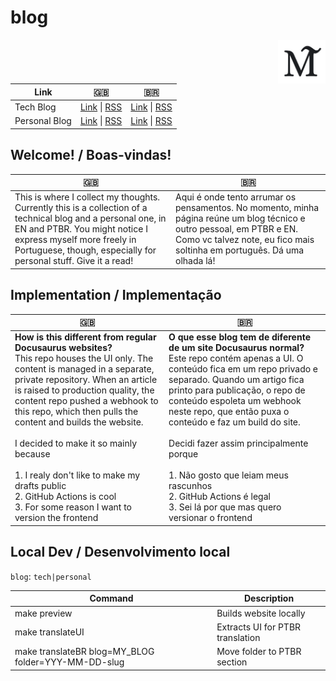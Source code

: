 # blog
<img src="./my-website/static/img/logo_bw_light.png" alt="social-card" width="15%" align="right"/>

| Link | 🇬🇧 | 🇧🇷  |
| --- | :---: | :---: |
| Tech Blog | [Link](https://magmanu.github.io/blog/tech) \| [RSS](https://magmanu.github.io/blog/tech/rss.xml) | [Link](https://magmanu.github.io/blog/tech) \| [RSS](https://magmanu.github.io/blog/pt-br/tech/rss.xml)|
| Personal Blog | [Link](https://magmanu.github.io/blog/personal) \| [RSS](https://magmanu.github.io/blog/personal/rss.xml) | [Link](https://magmanu.github.io/blog/pt-br/personal) \| [RSS](https://magmanu.github.io/blog/pt-br/personal/rss.xml) |

## Welcome! / Boas-vindas!

| 🇬🇧 | 🇧🇷  |
| --- | --- |
| This is where I collect my thoughts. Currently this is a collection of a technical blog and a personal one, in EN and PTBR. You might notice I express myself more freely in Portuguese, though, especially for personal stuff. Give it a read! | Aqui é onde tento arrumar os pensamentos. No momento, minha página reúne um blog técnico e outro pessoal, em PTBR e EN. Como vc talvez note, eu fico mais soltinha em português. Dá uma olhada lá! |

## Implementation / Implementação

| 🇬🇧 | 🇧🇷  |
| --- | --- |
| **How is this different from regular Docusaurus websites?** <br/> This repo houses the UI only. The content is managed in a separate, private repository. When an article is raised to production quality, the content repo pushed a webhook to this repo, which then pulls the content and builds the website. <br/> <br/> I decided to make it so mainly because <br/><br/>1. I realy don't like to make my drafts public <br/>2. GitHub Actions is cool <br/>3. For some reason I want to version the frontend | **O que esse blog tem de diferente de um site Docusaurus normal?**  <br/> Este repo contém apenas a UI. O conteúdo fica em um repo privado e separado. Quando um artigo fica printo para publicação, o repo de conteúdo espoleta um webhook neste repo, que então puxa o conteúdo e faz um build do site.<br/> <br/> Decidi fazer assim principalmente porque <br/><br/> 1. Não gosto que leiam meus rascunhos <br/> 2. GitHub Actions é legal <br/> 3. Sei lá por que mas quero versionar o frontend |

## Local Dev / Desenvolvimento local

`blog`: `tech|personal`

| Command | Description |
| --- | --- |
| make preview | Builds website locally |
| make translateUI | Extracts UI for PTBR translation |
| make translateBR blog=MY_BLOG folder=YYY-MM-DD-slug | Move folder to PTBR section |
